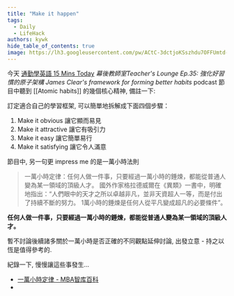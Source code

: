 ```yaml
---
title: "Make it happen"
tags:
  - Daily
  - LifeHack
authors: kywk
hide_table_of_contents: true
image: https://lh3.googleusercontent.com/pw/ACtC-3dctjoKSszhdu7OFFUmtd-eRmtxUAIxStWh7m3eW8Qy4iXLueXBb-3n_AmYxWpfIrQWGc5He2WVeunoRe0ULT5MnjeqBY5aknTj-sCoNU7Rdg4ndP4GDvOk-5Kv7vIP5NIE8TaEJSrB2ip4Qkf8Dbi-Ig=w800-no?authuser=0
---
```


今天 [通勤學英語 15 Mins Today](https://www.15mins.today/) _幕後教師室Teacher's Lounge Ep.35: 強化好習慣的原子架構 James Clear's framework for forming better habits_
podcast 節目中聽到 [[Atomic habits]] 的幾個核心精神, 備註一下:

訂定適合自己的學習框架, 可以簡單地拆解成下面四個步驟：

1. Make it obvious 讓它顯而易見
2. Make it attractive 讓它有吸引力
3. Make it easy 讓它簡單易行
4. Make it satisfying 讓它令人滿意

節目中, 另一句更 impress me 的是一萬小時法則

> 一萬小時定律：任何人做一件事，只要經過一萬小時的錘煉，都能從普通人變為某一領域的頂級人才。
> 國外作家格拉德威爾在《異類》一書中，明確地指出：“人們眼中的天才之所以卓越非凡，並非天資超人一等，而是付出了持續不斷的努力。
> 1萬小時的錘煉是任何人從平凡變成超凡的必要條件”。

**任何人做一件事，只要經過一萬小時的錘煉，都能從普通人變為某一領域的頂級人才。**

暫不討論後續諸多關於一萬小時是否正確的不同觀點延伸討論, 出發立意 - 持之以恆是值得參考的.

紀錄一下, 慢慢讓這些事發生...

- [一萬小時定律 - MBA智库百科](https://wiki.mbalib.com/zh-tw/%E4%B8%80%E4%B8%87%E5%B0%8F%E6%97%B6%E5%AE%9A%E5%BE%8B#:~:text=%E4%B8%80%E8%90%AC%E5%B0%8F%E6%99%82%E5%AE%9A%E5%BE%8B%EF%BC%9A%E4%BB%BB%E4%BD%95,%E8%AE%8A%E6%88%90%E8%B6%85%E5%87%A1%E7%9A%84%E5%BF%85%E8%A6%81%E6%A2%9D%E4%BB%B6%E2%80%9D%E3%80%82)
- 